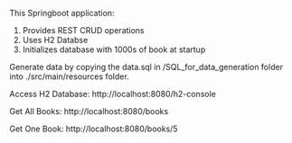 This Springboot application:
1. Provides REST CRUD operations
2. Uses H2 Databse
3. Initializes database with 1000s of book at startup


Generate data by copying the data.sql in /SQL_for_data_generation folder into ./src/main/resources folder.


Access H2 Database:
http://localhost:8080/h2-console

Get All Books:
http://localhost:8080/books

Get One Book:
http://localhost:8080/books/5
